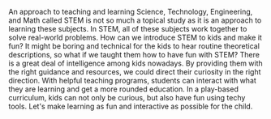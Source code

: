 An approach to teaching and learning Science, Technology, Engineering, and Math called STEM is not so much a topical study as it is an approach to learning these subjects. In STEM, all of these subjects work together to solve real-world problems. How can we introduce STEM to kids and make it fun? It might be boring and technical for the kids to hear routine theoretical descriptions, so what if we taught them how to have fun with STEM? There is a great deal of intelligence among kids nowadays. By providing them with the right guidance and resources, we could direct their curiosity in the right direction. With helpful teaching programs, students can interact with what they are learning and get a more rounded education. In a play-based curriculum, kids can not only be curious, but also have fun using techy tools. Let's make learning as fun and interactive as possible for the child.
